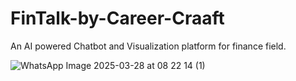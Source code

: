 # FinTalk-by-Career-Craaft
An AI powered Chatbot and Visualization platform for finance field.




![WhatsApp Image 2025-03-28 at 08 22 14 (1)](https://github.com/user-attachments/assets/4abb7dbe-2441-4c1d-aada-36629dc31b5e)
